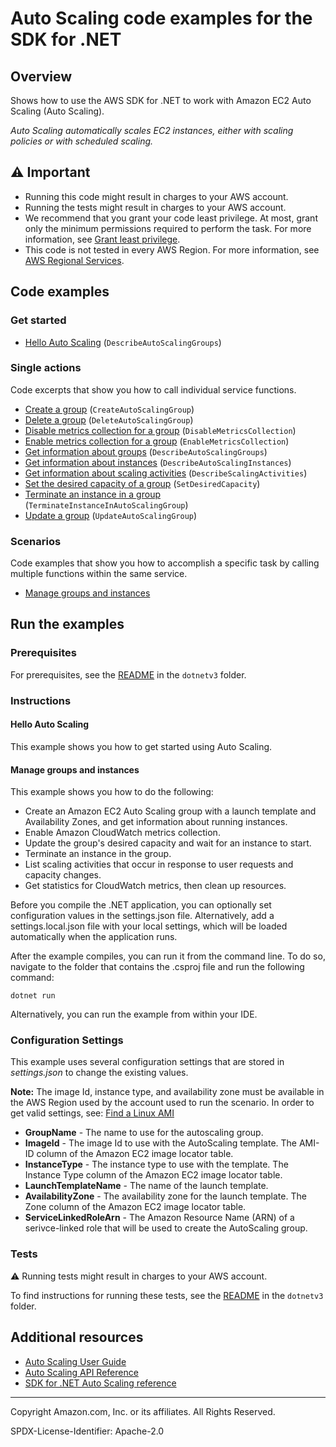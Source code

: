 <!--Generated by WRITEME on 2023-03-31 18:51:39.138242 (UTC)-->
# Auto Scaling code examples for the SDK for .NET

## Overview

Shows how to use the AWS SDK for .NET to work with Amazon EC2 Auto Scaling (Auto Scaling).

<!--custom.overview.start-->
<!--custom.overview.end-->

*Auto Scaling automatically scales EC2 instances, either with scaling policies or with scheduled scaling.*

## ⚠ Important

* Running this code might result in charges to your AWS account.
* Running the tests might result in charges to your AWS account.
* We recommend that you grant your code least privilege. At most, grant only the minimum permissions required to perform the task. For more information, see [Grant least privilege](https://docs.aws.amazon.com/IAM/latest/UserGuide/best-practices.html#grant-least-privilege).
* This code is not tested in every AWS Region. For more information, see [AWS Regional Services](https://aws.amazon.com/about-aws/global-infrastructure/regional-product-services).

<!--custom.important.start-->
<!--custom.important.end-->

## Code examples

### Get started

* [Hello Auto Scaling](Actions/HelloAutoScaling.cs#L4) (`DescribeAutoScalingGroups`)

### Single actions

Code excerpts that show you how to call individual service functions.

* [Create a group](Actions/AutoScalingWrapper.cs#L29) (`CreateAutoScalingGroup`)
* [Delete a group](Actions/AutoScalingWrapper.cs#L180) (`DeleteAutoScalingGroup`)
* [Disable metrics collection for a group](Actions/AutoScalingWrapper.cs#L208) (`DisableMetricsCollection`)
* [Enable metrics collection for a group](Actions/AutoScalingWrapper.cs#L229) (`EnableMetricsCollection`)
* [Get information about groups](Actions/AutoScalingWrapper.cs#L115) (`DescribeAutoScalingGroups`)
* [Get information about instances](Actions/AutoScalingWrapper.cs#L115) (`DescribeAutoScalingInstances`)
* [Get information about scaling activities](Actions/AutoScalingWrapper.cs#L92) (`DescribeScalingActivities`)
* [Set the desired capacity of a group](Actions/AutoScalingWrapper.cs#L255) (`SetDesiredCapacity`)
* [Terminate an instance in a group](Actions/AutoScalingWrapper.cs#L281) (`TerminateInstanceInAutoScalingGroup`)
* [Update a group](Actions/AutoScalingWrapper.cs#L312) (`UpdateAutoScalingGroup`)

### Scenarios

Code examples that show you how to accomplish a specific task by calling multiple
functions within the same service.

* [Manage groups and instances](Scenarios/AutoScalingBasics/UIWrapper.cs) 

## Run the examples

### Prerequisites


For prerequisites, see the [README](../README.md#Prerequisites) in the `dotnetv3` folder.



<!--custom.prerequisites.start-->
<!--custom.prerequisites.end-->

### Instructions


<!--custom.instructions.start-->
<!--custom.instructions.end-->

#### Hello Auto Scaling

This example shows you how to get started using Auto Scaling.


#### Manage groups and instances

This example shows you how to do the following:

* Create an Amazon EC2 Auto Scaling group with a launch template and Availability Zones, and get information about running instances.
* Enable Amazon CloudWatch metrics collection.
* Update the group's desired capacity and wait for an instance to start.
* Terminate an instance in the group.
* List scaling activities that occur in response to user requests and capacity changes.
* Get statistics for CloudWatch metrics, then clean up resources.

Before you compile the .NET application, you can optionally set configuration values
in the settings.json file. Alternatively, add a settings.local.json file with
your local settings, which will be loaded automatically when the application runs.

After the example compiles, you can run it from the command line. To do so, navigate to
the folder that contains the .csproj file and run the following command:

```
dotnet run
```
Alternatively, you can run the example from within your IDE.

<!--custom.scenarios.auto-scaling_Scenario_GroupsAndInstances.start-->
### Configuration Settings

This example uses several configuration settings that are stored in _settings.json_
to change the existing values.

**Note:** The image Id, instance type, and availability zone must be available in the AWS Region used by the account
used to run the scenario. In order to get valid settings, see: [Find a Linux AMI](https://docs.aws.amazon.com/AWSEC2/latest/UserGuide/finding-an-ami.html)

* **GroupName** - The name to use for the autoscaling group.
* **ImageId** - The image Id to use with the AutoScaling template. The AMI-ID column of the Amazon EC2 image locator table.
* **InstanceType** - The instance type to use with the template. The Instance Type column of the Amazon EC2 image locator table.
* **LaunchTemplateName** - The name of the launch template.
* **AvailabilityZone** - The availability zone for the launch template. The Zone column of the Amazon EC2 image locator table.
* **ServiceLinkedRoleArn** - The Amazon Resource Name (ARN) of a serivce-linked role that will be used
                             to create the AutoScaling group.

<!--custom.scenarios.auto-scaling_Scenario_GroupsAndInstances.end-->

### Tests

⚠ Running tests might result in charges to your AWS account.


To find instructions for running these tests, see the [README](../README.md#Tests)
in the `dotnetv3` folder.



<!--custom.tests.start-->
<!--custom.tests.end-->

## Additional resources

* [Auto Scaling User Guide](https://docs.aws.amazon.com/autoscaling/ec2/userguide/what-is-amazon-ec2-auto-scaling.html)
* [Auto Scaling API Reference](https://docs.aws.amazon.com/autoscaling/ec2/APIReference/Welcome.html)
* [SDK for .NET Auto Scaling reference](https://docs.aws.amazon.com/sdkfornet/v3/apidocs/items/Auto-scaling/NAuto-scaling.html)

<!--custom.resources.start-->
<!--custom.resources.end-->

---

Copyright Amazon.com, Inc. or its affiliates. All Rights Reserved.

SPDX-License-Identifier: Apache-2.0